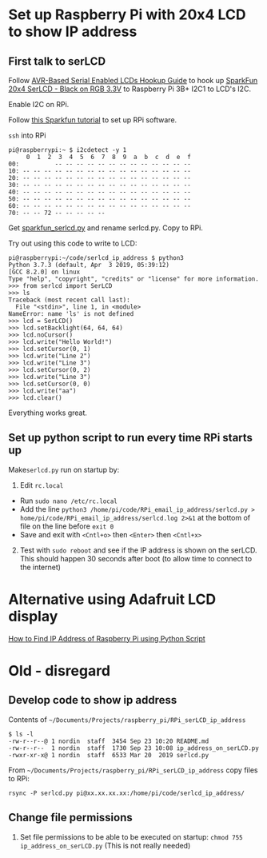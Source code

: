 # Set up Raspberry Pi with 20x4 LCD to show IP address

## First talk to serLCD

Follow [AVR-Based Serial Enabled LCDs Hookup Guide](https://learn.sparkfun.com/tutorials/avr-based-serial-enabled-lcds-hookup-guide/all#i2c-hardware-hookup--example-code---basic) to hook up [SparkFun 20x4 SerLCD - Black on RGB 3.3V](https://www.sparkfun.com/products/14074) to Raspberry Pi 3B+ I2C1 to LCD's I2C.

Enable I2C on RPi.

Follow [this Sparkfun tutorial](https://learn.sparkfun.com/tutorials/raspberry-pi-spi-and-i2c-tutorial/all#i2c-on-pi) to set up RPi software.

`ssh` into RPi

    pi@raspberrypi:~ $ i2cdetect -y 1
         0  1  2  3  4  5  6  7  8  9  a  b  c  d  e  f
    00:          -- -- -- -- -- -- -- -- -- -- -- -- --
    10: -- -- -- -- -- -- -- -- -- -- -- -- -- -- -- --
    20: -- -- -- -- -- -- -- -- -- -- -- -- -- -- -- --
    30: -- -- -- -- -- -- -- -- -- -- -- -- -- -- -- --
    40: -- -- -- -- -- -- -- -- -- -- -- -- -- -- -- --
    50: -- -- -- -- -- -- -- -- -- -- -- -- -- -- -- --
    60: -- -- -- -- -- -- -- -- -- -- -- -- -- -- -- --
    70: -- -- 72 -- -- -- -- --

Get [sparkfun_serlcd.py](shigeru-kawaguchi/Python-SparkFun-SerLCD) and rename serlcd.py. Copy to RPi.

Try out using this code to write to LCD:

    pi@raspberrypi:~/code/serlcd_ip_address $ python3
    Python 3.7.3 (default, Apr  3 2019, 05:39:12)
    [GCC 8.2.0] on linux
    Type "help", "copyright", "credits" or "license" for more information.
    >>> from serlcd import SerLCD
    >>> ls
    Traceback (most recent call last):
      File "<stdin>", line 1, in <module>
    NameError: name 'ls' is not defined
    >>> lcd = SerLCD()
    >>> lcd.setBacklight(64, 64, 64)
    >>> lcd.noCursor()
    >>> lcd.write("Hello World!")
    >>> lcd.setCursor(0, 1)
    >>> lcd.write("Line 2")
    >>> lcd.write("Line 3")
    >>> lcd.setCursor(0, 2)
    >>> lcd.write("Line 3")
    >>> lcd.setCursor(0, 0)
    >>> lcd.write("aa")
    >>> lcd.clear()
    
Everything works great.   
    
    
## Set up python script to run every time RPi starts up

Make`serlcd.py` run on startup by: 

1) Edit `rc.local`

- Run `sudo nano /etc/rc.local`   
- Add the line `python3 /home/pi/code/RPi_email_ip_address/serlcd.py > home/pi/code/RPi_email_ip_address/serlcd.log 2>&1` at the bottom of file on the line before `exit 0`    
- Save and exit with `<Cntl+o>` then `<Enter>` then `<Cntl+x>`  

2) Test with `sudo reboot` and see if the IP address is shown on the serLCD. This should happen 30 seconds after boot (to allow time to connect to the internet)


# Alternative using Adafruit LCD display

[How to Find IP Address of Raspberry Pi using Python Script](https://circuitdigest.com/microcontroller-projects/display-ip-address-of-raspberry-pi)


# Old - disregard

## Develop code to show ip address

Contents of `~/Documents/Projects/raspberry_pi/RPi_serLCD_ip_address`

    $ ls -l
    -rw-r--r--@ 1 nordin  staff  3454 Sep 23 10:20 README.md
    -rw-r--r--  1 nordin  staff  1730 Sep 23 10:08 ip_address_on_serLCD.py
    -rwxr-xr-x@ 1 nordin  staff  6533 Mar 20  2019 serlcd.py


From `~/Documents/Projects/raspberry_pi/RPi_serLCD_ip_address` copy files to RPi:

    rsync -P serlcd.py pi@xx.xx.xx.xx:/home/pi/code/serlcd_ip_address/
    
## Change file permissions

1) Set file permissions to be able to be executed on startup: `chmod 755 ip_address_on_serLCD.py` (This is not really needed)




